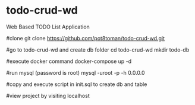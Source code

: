 # todo-crud-wd
Web Based TODO List Application

#clone
git clone https://github.com/pot8toman/todo-crud-wd.git

#go to todo-crud-wd and create db folder
cd todo-crud-wd
mkdir todo-db

#execute docker command
docker-compose up -d

#run mysql (password is root)
mysql -uroot -p -h 0.0.0.0

#copy and execute script in init.sql to create db and table

#view project by visiting localhost
